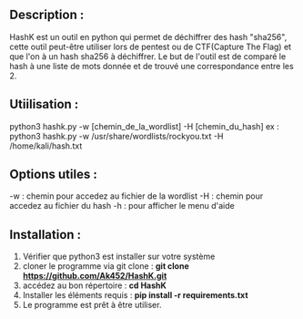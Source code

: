 ## Description :

HashK est un outil en python qui permet de déchiffrer des hash "sha256", cette outil peut-être utiliser lors de pentest ou de CTF(Capture The Flag) et que l'on à un hash sha256 à déchiffrer. Le but de l'outil est de comparé le hash à une liste de mots donnée et de trouvé une correspondance entre les 2.

## Utiilisation :
python3 hashk.py -w [chemin_de_la_wordlist] -H [chemin_du_hash]
ex : python3 hashk.py -w /usr/share/wordlists/rockyou.txt -H /home/kali/hash.txt

## Options utiles :
-w : chemin pour accedez au fichier de la wordlist
-H : chemin pour accedez au fichier du hash
-h : pour afficher le menu d'aide

## Installation :
1. Vérifier que python3 est installer sur votre système
2. cloner le programme via git clone :
**git clone https://github.com/Ak452/HashK.git**
3. accédez au bon répertoire :
   **cd HashK**
4. Installer les éléments requis :
   **pip install -r requirements.txt**
5. Le programme est prêt à être utiliser.
